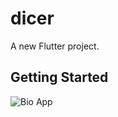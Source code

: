 # dicer

A new Flutter project.

## Getting Started

![Bio App](https://github.com/IsmailFadeli/Bioapp/blob/master/Screenshot_1662136168.png?raw=true)
